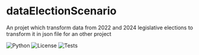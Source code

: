 # dataElectionScenario
An projet which transform data from 2022 and 2024 legislative elections to transform it in json file for an other project

![Python](https://img.shields.io/badge/python-3.10+-blue.svg)
![License](https://img.shields.io/badge/license-MIT-green.svg)
![Tests](https://img.shields.io/badge/unit_tests-OK-green)

